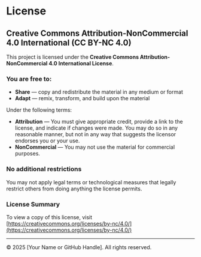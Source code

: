 # License

## Creative Commons Attribution-NonCommercial 4.0 International (CC BY-NC 4.0)

This project is licensed under the **Creative Commons Attribution-NonCommercial 4.0 International License**.

### You are free to:

- **Share** — copy and redistribute the material in any medium or format  
- **Adapt** — remix, transform, and build upon the material

Under the following terms:

- **Attribution** — You must give appropriate credit, provide a link to the license, and indicate if changes were made. You may do so in any reasonable manner, but not in any way that suggests the licensor endorses you or your use.
- **NonCommercial** — You may not use the material for commercial purposes.

### No additional restrictions

You may not apply legal terms or technological measures that legally restrict others from doing anything the license permits.

### License Summary

To view a copy of this license, visit [https://creativecommons.org/licenses/by-nc/4.0/](https://creativecommons.org/licenses/by-nc/4.0/)

---

© 2025 [Your Name or GitHub Handle]. All rights reserved.
